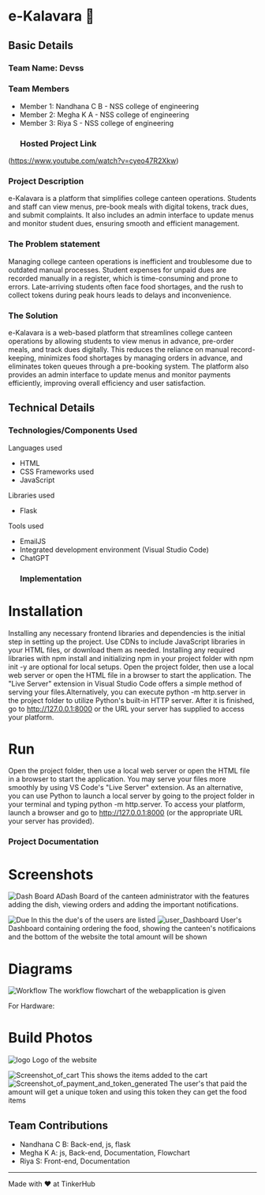 # e-Kalavara 🎯


## Basic Details
### Team Name: Devss


### Team Members
- Member 1: Nandhana C B - NSS college of engineering
- Member 2: Megha K A - NSS college of engineering
- Member 3: Riya S - NSS college of engineering
  ### Hosted Project Link
 (https://www.youtube.com/watch?v=cyeo47R2Xkw)
  ### Project Description
e-Kalavara is a platform that simplifies college canteen operations. Students and staff can view menus, pre-book meals with digital tokens, track dues, and submit complaints. It also includes an admin interface to update menus and monitor student dues, ensuring smooth and efficient management.

### The Problem statement
Managing college canteen operations is inefficient and troublesome due to outdated manual processes. Student expenses for unpaid dues are recorded manually in a register, which is time-consuming and prone to errors. Late-arriving students often face food shortages, and the rush to collect tokens during peak hours leads to delays and inconvenience.

### The Solution
e-Kalavara is a web-based platform that streamlines college canteen operations by allowing students to view menus in advance, pre-order meals, and track dues digitally. This reduces the reliance on manual record-keeping, minimizes food shortages by managing orders in advance, and eliminates token queues through a pre-booking system. The platform also provides an admin interface to update menus and monitor payments efficiently, improving overall efficiency and user satisfaction.

## Technical Details
### Technologies/Components Used
Languages used
- HTML
- CSS
  Frameworks used
- JavaScript

Libraries used
- Flask

Tools used
- EmailJS
- Integrated development environment (Visual Studio Code)
- ChatGPT
  ### Implementation
# Installation
Installing any necessary frontend libraries and dependencies is the initial step in setting up the project. Use CDNs to include JavaScript libraries in your HTML files, or download them as needed. Installing any required libraries with npm install <library> and initializing npm in your project folder with npm init -y are optional for local setups. Open the project folder, then use a local web server or open the HTML file in a browser to start the application. The "Live Server" extension in Visual Studio Code offers a simple method of serving your files.Alternatively, you can execute python -m http.server in the project folder to utilize Python's built-in HTTP server. After it is finished, go to http://127.0.0.1:8000 or the URL your server has supplied to access your platform.
# Run
Open the project folder, then use a local web server or open the HTML file in a browser to start the application. You may serve your files more smoothly by using VS Code's "Live Server" extension. As an alternative, you can use Python to launch a local server by going to the project folder in your terminal and typing python -m http.server. To access your platform, launch a browser and go to http://127.0.0.1:8000 (or the appropriate URL your server has provided).

### Project Documentation


# Screenshots 
![Dash Board](image/dashboard.jpeg)
ADash Board of the canteen administrator with the features adding the dish, viewing orders and adding the important notifications.

![Due](image/due.jpeg)
In this the due's of the users are listed
![user_Dashboard](image/user_dashboard.jpeg)
User's Dashboard containing ordering the food, showing the canteen's notificaions and the bottom of the website the total amount will be shown
# Diagrams
![Workflow](image/flowchart.jpeg)
The workflow flowchart of the webapplication is given

For Hardware:


# Build Photos


![logo](image/logo.jpeg)
Logo of the website

![Screenshot_of_cart](image/screenshot1.png)
This shows the items added to the cart
![Screenshot_of_payment_and_token_generated](image/screenshot2.png)
The user's that paid the amount will get a unique token and using this token they can get the food items


## Team Contributions
- Nandhana C B: Back-end, js, flask
- Megha K A: js, Back-end, Documentation, Flowchart
- Riya S: Front-end, Documentation

---
Made with ❤️ at TinkerHub
